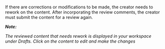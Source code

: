 If there are corrections or modifications to be made, the creator needs to rework on the content. After incorporating the review comments, the creator must submit the content for a review again.

***Note:***

*The reviewed content that needs rework is displayed in your workspace under Drafts. Click on the content to edit and make the changes*
